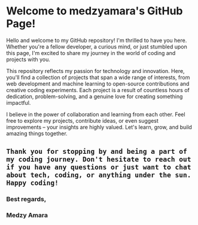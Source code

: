 # Welcome to medzyamara's GitHub Page!
Hello and welcome to my GitHub repository! I'm thrilled to have you here. Whether you're a fellow developer, a curious mind, or just stumbled upon this page, I'm excited to share my journey in the world of coding and projects with you.

This repository reflects my passion for technology and innovation. Here, you'll find a collection of projects that span a wide range of interests, from web development and machine learning to open-source contributions and creative coding experiments. Each project is a result of countless hours of dedication, problem-solving, and a genuine love for creating something impactful.

I believe in the power of collaboration and learning from each other. Feel free to explore my projects, contribute ideas, or even suggest improvements – your insights are highly valued. Let's learn, grow, and build amazing things together.

## `Thank you for stopping by and being a part of my coding journey. Don't hesitate to reach out if you have any questions or just want to chat about tech, coding, or anything under the sun. Happy coding!`

### Best regards,
### Medzy Amara
